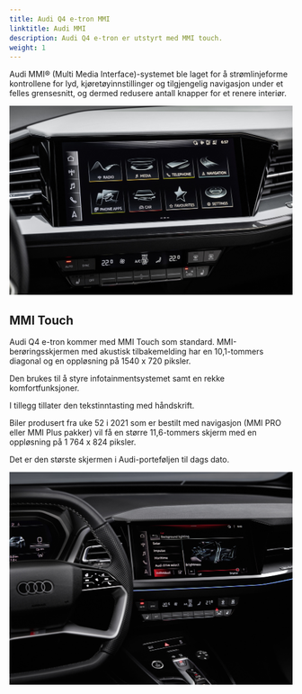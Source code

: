 ```yaml
---
title: Audi Q4 e-tron MMI
linktitle: Audi MMI
description: Audi Q4 e-tron er utstyrt med MMI touch. 
weight: 1
---
```

<!-- markdownlint-disable MD033 -->
Audi MMI® (Multi Media Interface)-systemet ble laget for å strømlinjeforme kontrollene for lyd, kjøretøyinnstillinger og tilgjengelig navigasjon under et felles grensesnitt, og dermed redusere antall knapper for et renere interiør.

![MMI](mmi2.jpg "Audi MMI")

## MMI Touch

Audi Q4 e-tron kommer med MMI Touch som standard. MMI-berøringsskjermen med akustisk tilbakemelding har en 10,1-tommers diagonal og en oppløsning på 1540 x 720 piksler.

Den brukes til å styre infotainmentsystemet samt en rekke komfortfunksjoner.

I tillegg tillater den tekstinntasting med håndskrift.

Biler produsert fra uke 52 i 2021 som er bestilt med navigasjon (MMI PRO eller MMI Plus pakker) vil få en større 11,6-tommers skjerm med en oppløsning på 1 764 x 824 piksler.

Det er den største skjermen i Audi-porteføljen til dags dato.

![Audi MMI](mmi.jpg "Audi MMI touch")
